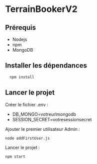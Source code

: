 # TerrainBookerV2

## Prérequis

- Nodejs
- npm
- MongoDB

## Installer les dépendances 

```bash
  npm install
```
## Lancer le projet

Créer le fichier .env :
- DB_MONGO=votreurlmongodb
- SESSION_SECRET=votresessionsecret

Ajouter le premier utilisateur Admin :
```bash
node addFirstUser.js
```

Lancer le projet : 
```bash
npm start
```
